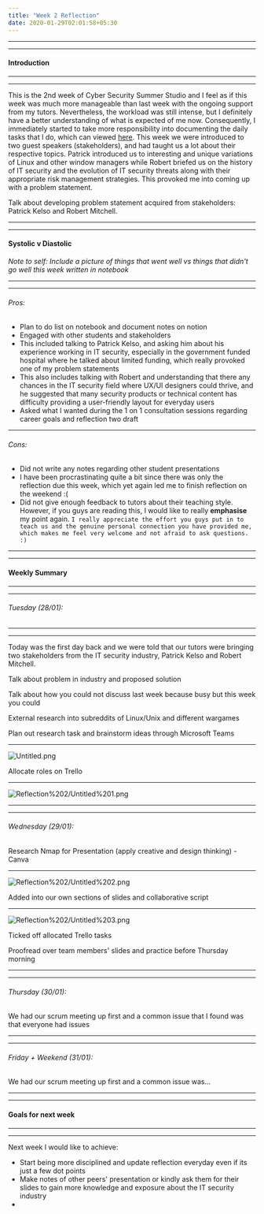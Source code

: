 ```yaml
---
title: "Week 2 Reflection"
date: 2020-01-29T02:01:58+05:30
---
```


***
***
#### Introduction
***
***
This is the 2nd week of Cyber Security Summer Studio and I feel as if this week was much more manageable than last week with the ongoing support from my tutors. Nevertheless, the workload was still intense, but I definitely have a better understanding of what is expected of me now. Consequently, I immediately started to take more responsibility into documenting the daily tasks that I do, which can viewed [here](https://www.notion.so/teechan/Submission-2-notes-d1c8d669faec4f2aa264e9a03ab76eea). This week we were introduced to two guest speakers (stakeholders), and had taught us a lot about their respective topics. Patrick introduced us to interesting and unique variations of Linux and other window managers while Robert briefed us on the history of IT security and the evolution of IT security threats along with their appropriate risk management strategies.
This provoked me into coming up with a problem statement.






Talk about developing problem statement acquired from stakeholders: Patrick Kelso and Robert Mitchell.
***
***
#### Systolic v Diastolic
*Note to self:* *Include a picture of things that went well vs things that didn't go well this week written in notebook*
***
***
###### Pros:
- Plan to do list on notebook and document notes on notion
- Engaged with other students and stakeholders
- This included talking to Patrick Kelso, and asking him about his experience working in IT security, especially in the government funded hospital where he talked about limited funding, which really provoked one of my problem statements
- This also includes talking with Robert and understanding that there any chances in the IT security field where UX/UI designers could thrive, and he suggested that many security products or technical content has difficulty providing a user-friendly layout for everyday users
- Asked what I wanted during the 1 on 1 consultation sessions regarding career goals and reflection two draft
***
###### Cons:
- Did not write any notes regarding other student presentations
- I have been procrastinating quite a bit since there was only the reflection due this week, which yet again led me to finish reflection on the weekend :(
- Did not give enough feedback to tutors about their teaching style. However, if you guys are reading this, I would like to really **emphasise** my point again. `I really appreciate the effort you guys put in to teach us and the genuine personal connection you have provided me, which makes me feel very welcome and not afraid to ask questions. :)`


***
***
#### Weekly Summary
***
***
###### Tuesday (28/01):
***
***

Today was the first day back and we were told that our tutors were bringing two stakeholders from the IT security industry, Patrick Kelso and Robert Mitchell.

Talk about problem in industry and proposed solution

Talk about how you could not discuss last week because busy but this week you could

External research into subreddits of Linux/Unix and different wargames

Plan out research task and brainstorm ideas through Microsoft Teams
***
![Untitled.png](/images/teamsweek2.png)

Allocate roles on Trello
***
![Reflection%202/Untitled%201.png](/images/trelloweek2.png)

***
***
###### Wednesday (29/01):
Research Nmap for Presentation (apply creative and design thinking) - Canva
***
![Reflection%202/Untitled%202.png](/images/canvaweek2.png)

Added into our own sections of slides and collaborative script
***
![Reflection%202/Untitled%203.png](/images/gdocweek2.png)

Ticked off allocated Trello tasks

Proofread over team members' slides and practice before Thursday morning

***
***
###### Thursday (30/01):
We had our scrum meeting up first and a common issue that I found was that everyone had issues
***
***
###### Friday + Weekend (31/01):
We had our scrum meeting up first and a common issue was...
***
***


#### Goals for next week
***
***
Next week I would like to achieve:
- Start being more disciplined and update reflection everyday even if its just a few dot points
- Make notes of other peers' presentation or kindly ask them for their slides to gain more knowledge and exposure about the IT security industry
-
